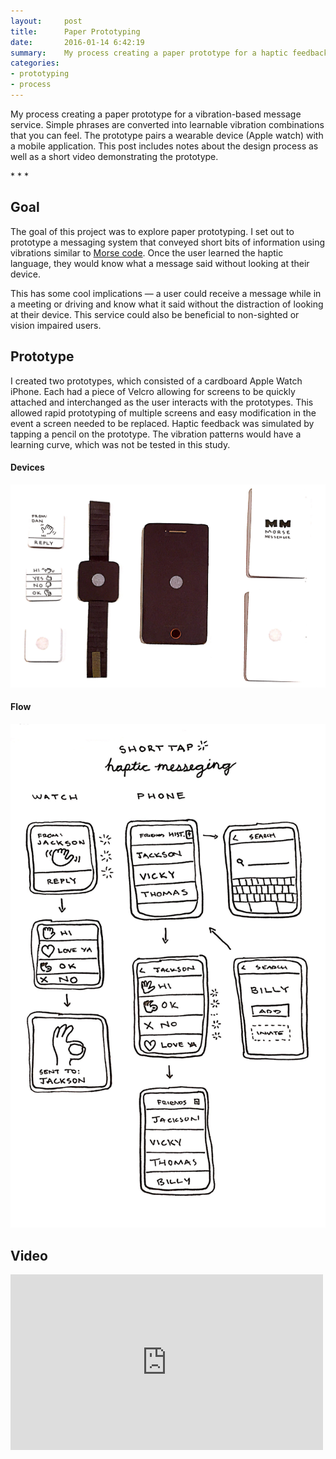 ```yaml
---
layout:     post
title:      Paper Prototyping
date:       2016-01-14 6:42:19
summary:    My process creating a paper prototype for a haptic feedback based message service. The prototype pairs a wearable device (Apple watch) with a mobile application. This post includes notes about the design process as well as a short video demonstrating the prototype.
categories: 
- prototyping
- process
---
```


<p class='regular' markdown='1'>
	My process creating a paper prototype for a vibration-based message service. Simple phrases are converted into learnable vibration combinations that you can feel. The prototype pairs a wearable device (Apple watch) with a mobile application. This post includes notes about the design process as well as a short video demonstrating the prototype.
</p>

<p class="center"> * * * </p>


## Goal
The goal of this project was to explore paper prototyping. I set out to prototype a messaging system that conveyed short bits of information using vibrations similar to [Morse code](https://en.wikipedia.org/wiki/Morse_code). Once the user learned the haptic language, they would know what a message said without looking at their device.  

This has some cool implications — a user could receive a message while in a meeting or driving and know what it said without the distraction of looking at their device. This service could also be beneficial to non-sighted or vision impaired users.



## Prototype
I created two prototypes, which consisted of a cardboard Apple Watch iPhone. Each had a piece of Velcro allowing for screens to be quickly attached and interchanged as the user interacts with the prototypes. This allowed rapid prototyping of multiple screens and easy modification in the event a screen needed to be replaced. Haptic feedback was simulated by tapping a pencil on the prototype. The vibration patterns would have a learning curve, which was not be tested in this study.

#### Devices
![Morse Messenger - Prototypes](/images/blog/morse-messenger/prototype.jpg)

#### Flow
![Morse Messenger - App Flow](/images/blog/morse-messenger/sketch-flow.jpg)
 

## Video

<div class="videoWrapper">
	<iframe src="https://player.vimeo.com/video/151871871" width="500" height="281" frameborder="0" webkitallowfullscreen mozallowfullscreen allowfullscreen></iframe>  
</div>



